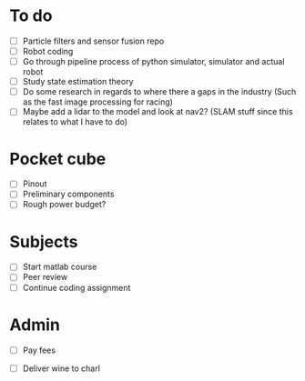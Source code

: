 # To do

- [ ] Particle filters and sensor fusion repo
- [ ] Robot coding
- [ ] Go through pipeline process of python simulator, simulator and actual robot
- [ ] Study state estimation theory
- [ ] Do some research in regards to where there a gaps in the industry (Such as the fast image processing for racing)
- [ ] Maybe add a lidar to the model and look at nav2? (SLAM stuff since this relates to what I have to do)

# Pocket cube
- [ ]  Pinout
- [ ] Preliminary components
- [ ] Rough power budget?

# Subjects
- [ ] Start matlab course
- [ ] Peer review
- [ ] Continue coding assignment

# Admin
- [ ] Pay fees
- [ ] Deliver wine to charl
 
